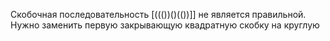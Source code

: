 Скобочная последовательность [((())()(())]] не является правильной.
Нужно заменить первую закрывающую квадратную скобку на круглую
